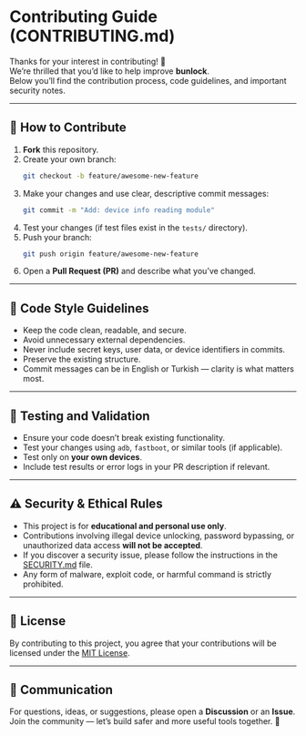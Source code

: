 # Contributing Guide (CONTRIBUTING.md)

Thanks for your interest in contributing! 🎉  
We’re thrilled that you’d like to help improve **bunlock**.  
Below you’ll find the contribution process, code guidelines, and important security notes.

---

## 🧩 How to Contribute

1. **Fork** this repository.  
2. Create your own branch:  
   ```bash
   git checkout -b feature/awesome-new-feature
   ```
3. Make your changes and use clear, descriptive commit messages:  
   ```bash
   git commit -m "Add: device info reading module"
   ```
4. Test your changes (if test files exist in the `tests/` directory).  
5. Push your branch:  
   ```bash
   git push origin feature/awesome-new-feature
   ```
6. Open a **Pull Request (PR)** and describe what you’ve changed.

---

## 🧱 Code Style Guidelines

- Keep the code clean, readable, and secure.  
- Avoid unnecessary external dependencies.  
- Never include secret keys, user data, or device identifiers in commits.  
- Preserve the existing structure.  
- Commit messages can be in English or Turkish — clarity is what matters most.

---

## 🧪 Testing and Validation

- Ensure your code doesn’t break existing functionality.  
- Test your changes using `adb`, `fastboot`, or similar tools (if applicable).  
- Test only on **your own devices**.  
- Include test results or error logs in your PR description if relevant.

---

## ⚠️ Security & Ethical Rules

- This project is for **educational and personal use only**.  
- Contributions involving illegal device unlocking, password bypassing, or unauthorized data access **will not be accepted**.  
- If you discover a security issue, please follow the instructions in the [SECURITY.md](./SECURITY.md) file.  
- Any form of malware, exploit code, or harmful command is strictly prohibited.

---

## 🪪 License

By contributing to this project, you agree that your contributions will be licensed under the [MIT License](./LICENSE).

---

## 💬 Communication

For questions, ideas, or suggestions, please open a **Discussion** or an **Issue**.  
Join the community — let’s build safer and more useful tools together. 🚀
